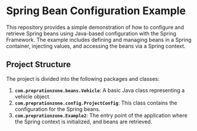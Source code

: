 # Spring Bean Configuration Example

This repository provides a simple demonstration of how to configure and retrieve Spring beans using Java-based configuration with the Spring Framework. The example includes defining and managing beans in a Spring container, injecting values, and accessing the beans via a Spring context.


## Project Structure

The project is divided into the following packages and classes:

1. **`com.preprationzone.beans.Vehicle`**: A basic Java class representing a vehicle object.
2. **`com.preprationzone.config.ProjectConfig`**: This class contains the configuration for the Spring beans.
3. **`com.preprationzone.Example2`**: The entry point of the application where the Spring context is initialized, and beans are retrieved.

